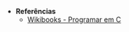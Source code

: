 
 - <strong>Referências</strong>
   - [Wikibooks - Programar em C](https://pt.wikibooks.org/wiki/Programar_em_C/Entrada_e_sa%C3%ADda_em_arquivos)
